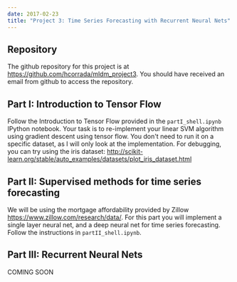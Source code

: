 ```yaml
---
date: 2017-02-23
title: "Project 3: Time Series Forecasting with Recurrent Neural Nets"
---
```


## Repository

The github repository for this project is at https://github.com/hcorrada/mldm_project3. You should have received an email from github to access the repository.

## Part I: Introduction to Tensor Flow

Follow the Introduction to Tensor Flow provided in the `partI_shell.ipynb` IPython notebook. Your task is to re-implement your linear SVM algorithm using gradient descent
using tensor flow. You don't need to run it on a specific dataset, as I will only look at the implementation. For debugging, you can try using the iris dataset: http://scikit-learn.org/stable/auto_examples/datasets/plot_iris_dataset.html

## Part II: Supervised methods for time series forecasting

We will be using the mortgage affordability provided by Zillow https://www.zillow.com/research/data/. For this part you will implement a single layer neural net, and a deep neural net for
time series forecasting. Follow the instructions in `partII_shell.ipynb`.

## Part III: Recurrent Neural Nets

COMING SOON
